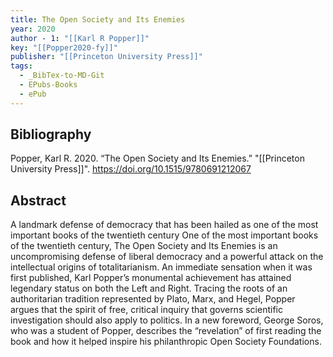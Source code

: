 ```yaml
---
title: The Open Society and Its Enemies
year: 2020
author - 1: "[[Karl R Popper]]"
key: "[[Popper2020-fy]]"
publisher: "[[Princeton University Press]]"
tags:
  - _BibTex-to-MD-Git
  - EPubs-Books
  - ePub
---
```


## Bibliography
Popper, Karl R. 2020. “The Open Society and Its Enemies.” "[[Princeton University Press]]". https://doi.org/10.1515/9780691212067

## Abstract
A landmark defense of democracy that has been hailed as one of the most important books of the twentieth century One of the most important books of the twentieth century, The Open Society and Its Enemies is an uncompromising defense of liberal democracy and a powerful attack on the intellectual origins of totalitarianism. An immediate sensation when it was first published, Karl Popper’s monumental achievement has attained legendary status on both the Left and Right. Tracing the roots of an authoritarian tradition represented by Plato, Marx, and Hegel, Popper argues that the spirit of free, critical inquiry that governs scientific investigation should also apply to politics. In a new foreword, George Soros, who was a student of Popper, describes the “revelation” of first reading the book and how it helped inspire his philanthropic Open Society Foundations.